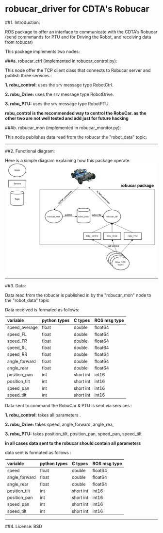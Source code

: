 robucar_driver for CDTA's Robucar 
=================================

##1. Introduction:

ROS package to offer an interface to communicate with the CDTA's Robucar (send commmands for PTU and for Driving the Robot, and receiving data from robucar) 

This package implements two nodes:

###a. robucar\_ctrl (implemented in robucar\_control.py):  
	
This node offer the TCP client class that connects to Robucar server and publish three services :

**1. robu_control:** uses the srv message type RobotCtrl.

**2. robu_Drive:** uses the srv message type RobotDrive.

**3. robu_PTU:** uses the srv message type RobotPTU.

**robu_control is the recommended way to control the RobuCar. as the other two are not well tested and add just for future hacking**

###b. robucar\_mon (implemented in robucar\_monitor.py):

This node publishes data read from the robucar the "robot_data" topic.

-------------

##2. Functional diagram:

Here is a simple diagram explaining how this package operate.
![image](robucar_cdta.png)

-------------

##3. Data:

Data read from the robucar is published in by the "robucar\_mon" node to the "robot_data" topic 

Data received is formated as follows:

| variable        | python types | C types    | ROS msg type |
|:--------------- |:------------ |:---------- |:------------ |
| speed_average   | float        | double     | float64      | 
| speed_FL        | float        | double     | float64      | 
| speed_FR        | float        | double     | float64      | 
| speed_RL        | float        | double     | float64      |  
| speed_RR        | float        | double     | float64      | 
| angle_forward   | float        | double     | float64      |  
| angle_rear      | float        | double     | float64      |  
| position_pan    | int          | short int  | int16        |   
| position_tilt   | int          | short int  | int16        |   
| speed_pan       | int          | short int  | int16        |  
| speed_tilt      | int          | short int  | int16        |  

Data sent to command the RobuCar & PTU is sent via services :

**1.   robu_control:** takes all parameters .

**2.  robu_Drive:**   takes speed, angle\_forward, angle\_rea, 

**3. robu_PTU:** takes position\_tilt, position\_pan, speed\_pan, speed\_tilt

**in all cases data sent to the robucar should contain all parameters**

data sent is formated as follows :

| variable        | python types | C types    | ROS msg type |
|:--------------- |:------------ |:---------- |:------------ |
| speed           | float        | double     | float64      | 
| angle_forward   | float        | double     | float64      | 
| angle_rear      | float        | double     | float64      | 
| position_tilt   | int          | short int  | int16        |   
| position_pan    | int          | short int  | int16        |   
| speed_pan       | int          | short int  | int16        |  
| speed_tilt      | int          | short int  | int16        |  


-------------

##4. License:
BSD

